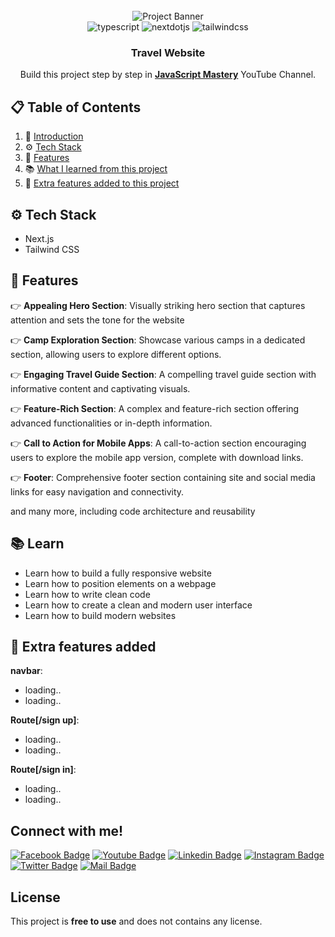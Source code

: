 <div align="center">
  <br />
     <img src="https://github.com/adrianhajdin/travel_ui_ux/assets/151519281/c72ebf75-847d-4a98-8f8a-24be02dac752" alt="Project Banner">
  <br />

  <div>
    <img src="https://img.shields.io/badge/-Typescript-black?style=for-the-badge&logoColor=white&logo=typescript&color=3178C6" alt="typescript" />
    <img src="https://img.shields.io/badge/-Next_JS-black?style=for-the-badge&logoColor=white&logo=nextdotjs&color=000000" alt="nextdotjs" />
    <img src="https://img.shields.io/badge/-Tailwind_CSS-black?style=for-the-badge&logoColor=white&logo=tailwindcss&color=06B6D4" alt="tailwindcss" />
  </div>

  <h3 align="center">Travel Website</h3>

   <div align="center">
     Build this project step by step in <a href="https://www.youtube.com/@javascriptmastery/videos" target="_blank"><b>JavaScript Mastery</b></a> YouTube Channel.
    </div>
</div>

## 📋 <a name="table">Table of Contents</a>

1. 🤖 [Introduction](#introduction)
2. ⚙️ [Tech Stack](#tech-stack)
3. 🔋 [Features](#features)
4. 📚 [What I learned from this project](#learn)
5. 🚀 [Extra features added to this project](#add)



## <a name="tech-stack">⚙️ Tech Stack</a>

- Next.js
- Tailwind CSS

## <a name="features">🔋 Features</a>

👉 **Appealing Hero Section**: Visually striking hero section that captures attention and sets the tone for the website

👉 **Camp Exploration Section**: Showcase various camps in a dedicated section, allowing users to explore different options.

👉 **Engaging Travel Guide Section**: A compelling travel guide section with informative content and captivating visuals.

👉 **Feature-Rich Section**: A complex and feature-rich section offering advanced functionalities or in-depth information.

👉 **Call to Action for Mobile Apps**: A call-to-action section encouraging users to explore the mobile app version, complete with download links.

👉 **Footer**: Comprehensive footer section containing site and social media links for easy navigation and connectivity.

and many more, including code architecture and reusability 

## <a name="learn">📚 Learn</a>

-  Learn how to build a fully responsive website
-  Learn how to position elements on a webpage
-  Learn how to write clean code
-  Learn how to create a clean and modern user interface
-  Learn how to build modern websites
 



## <a name="add">🚀 Extra features added</a>

 
  **navbar**:
-  loading..
-  loading..

  **Route[/sign up]**:
- loading..
- loading..

 **Route[/sign in]**:
- loading..
- loading..



## Connect with me!
  
[![Facebook Badge](https://img.shields.io/badge/Facebook-1877F2?style=for-the-badge&logo=facebook&logoColor=white)](https://www.facebook.com/ProgrammerSiam.xyz) 
[![Youtube Badge](https://img.shields.io/badge/YouTube-FF0000?style=for-the-badge&logo=youtube&logoColor=white)](https://youtube.com/@programmersiam) 
[![Linkedin Badge](https://img.shields.io/badge/LinkedIn-0077B5?style=for-the-badge&logo=linkedin&logoColor=white)](https://www.linkedin.com/in/programmersiam/) 
[![Instagram Badge](https://img.shields.io/badge/Instagram-E4405F?style=for-the-badge&logo=instagram&logoColor=white)](https://www.instagram.com/programmersiam/) 
[![Twitter Badge](https://img.shields.io/badge/Twitter-1DA1F2?style=for-the-badge&logo=twitter&logoColor=white)](https://twitter.com/ProgrammerSiam) 
[![Mail Badge](https://img.shields.io/badge/Gmail-D14836?style=for-the-badge&logo=gmail&logoColor=white)](mailto:mehedihasansiam.com@gmail.com)



## License
This project is <strong>free to use</strong>  and does not contains any license.




